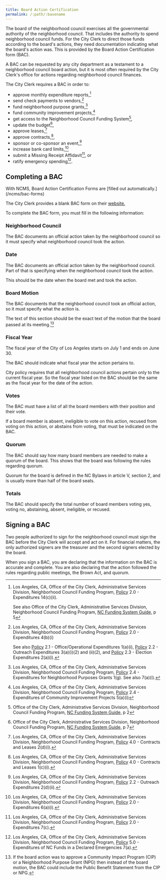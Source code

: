 ```yaml
---
title: Board Action Certification
permalink: /:path/:basename
---
```


The board
of the neighborhood council
exercises all
the governmental authority
of the neighborhood council.
That includes the authority
to spend neighborhood council funds.
For the City Clerk
to direct those funds
according to the board's actions,
they need documentation indicating what
the board's action was.
This is provided
by the Board Action Certification form (BAC).

A BAC can be requested
by any city department
as a testament
to a neighborhood council board action,
but it is
most often required
by the City Clerk's office
for actions
regarding neighborhood council finances.

The City Clerk requires a BAC
in order to:

- approve monthly expenditure reports,[^mer]
- send check payments to vendors,[^checkpayment]
- fund neighborhood purpose grants,[^npg]
- fund community improvement projects,[^cip]
- get access to the Neighborhood Council Funding System[^fundingaccess],
- update the budget[^budget],
- approve leases,[^lease]
- approve contracts,[^contract],
- sponsor or co-sponsor an event,[^events]
- increase bank card limits,[^cardlimit]
- submit a Missing Receipt Affidavit[^missingreciept], or
- ratify emergency spending[^emergency].

## Completing a BAC

<aside class="callout" role="complementary" markdown="1">
With NCMS,
Board Action Certification Forms
are [filled out automatically.](/ncms/bac-forms)
</aside>

The City Clerk provides
a blank BAC form
on their [website.](https://clerk.lacity.org/neighborhood-council-funding/documents-and-forms)

To complete the BAC form,
you must fill in
the following information:

### Neighborhood Council

The BAC documents
an official action taken
by the neighborhood council
so it must specify
what neighborhood council
took the action.

### Date

The BAC documents
an official action taken
by the neighborhood council.
Part of that is
specifying when
the neighborhood council
took the action.

This should be
the date
when the board met
and took the action.

### Board Motion

The BAC documents that
the neighborhood council
took an official action,
so it must specify what
the action is.

The text
of this section
should be
the exact text
of the motion
that the board passed
at its meeting.[^publicbenefitstatement]

[^publicbenefitstatement]:
    If the board action
    was to approve
    a Community Impact Program (CIP)
    or a Neighborhood Purpose Grant (NPG)
    then instead of the board motion,
    the BAC could include
    the Public Benefit Statement
    from the CIP or NPG.

### Fiscal Year

The fiscal year
of the City
of Los Angeles
starts on July 1
and ends on June 30.

The BAC should indicate
what fiscal year
the action
pertains to.

City policy
requires that
all neighborhood council actions
pertain only to
the current fiscal year.
So the fiscal year listed
on the BAC
should be the same
as the fiscal year
for the date
of the action.

### Votes

The BAC must have
a list
of all the board members
with their position
and their vote.

If a board member
is absent,
ineligible
to vote on this action,
recused
from voting on this action,
or abstains
from voting,
that must be indicated
on the BAC.

### Quorum

The BAC should say
how many board members
are needed
to make a quorum
of the board.
This shows that
the board was following
the rules regarding quorum.

Quorum
for the board
is defined
in the NC Bylaws
in article V, section 2,
and is usually
more than half
of the board seats.

### Totals

The BAC should specify
the total number
of board members
voting yes,
voting no,
abstaining,
absent,
ineligible,
or recused.

## Signing a BAC

Two people
authorized to sign
for the neighborhood council
must sign the BAC
before the City Clerk will
accept and act on it.
For financial matters,
the only authorized signers
are the treasurer
and the second signers
elected by the board.

When you sign a BAC,
you are declaring
that the information
on the BAC
is accurate and complete.
You are also declaring
that the action 
followed the rules
regarding public meetings,
the Brown Act,
and quorum.


[^mer]:
    Los Angeles, CA,
    Office of the City Clerk,
    Administrative Services Division,
    Neighborhood Council Funding Program,
    [Policy](https://clerk.lacity.org/sites/g/files/wph606/f/NCFP%20Policies%2007.19.18%20Final.pdf) 2.0 -
    Expenditures
    14(c)(ii).

    See also
    Office of the City Clerk,
    Administrative Services Division,
    Neighborhood Council Funding Program,
    [NC Funding System Guide,](https://clerk.lacity.org/sites/g/files/wph606/f/Neighborhood%20Council%20Funding%20System.pdf)
    p 5

[^checkpayment]:
    Los Angeles, CA,
    Office of the City Clerk,
    Administrative Services Division,
    Neighborhood Council Funding Program,
    [Policy](https://clerk.lacity.org/sites/g/files/wph606/f/NCFP%20Policies%2007.19.18%20Final.pdf) 2.0 -
    Expenditures
    4(b)(i)

    See also
    [Policy](https://clerk.lacity.org/sites/g/files/wph606/f/NCFP%20Policies%2007.19.18%20Final.pdf) 2.1 -
    Office/Operational Expenditures
    1(a)(i),
    [Policy](https://clerk.lacity.org/sites/g/files/wph606/f/NCFP%20Policies%2007.19.18%20Final.pdf) 2.2 -
    Outreach Expenditures
    3(a)(i)(2) and (ii)(2), and
    [Policy](https://clerk.lacity.org/sites/g/files/wph606/f/NCFP%20Policies%2007.19.18%20Final.pdf) 2.3 -
    Election Expenditures
    2(a)(i).

[^fundingaccess]:
    Office of the City Clerk,
    Administrative Services Division,
    Neighborhood Council Funding Program,
    [NC Funding System Guide,](https://clerk.lacity.org/sites/g/files/wph606/f/Neighborhood%20Council%20Funding%20System.pdf)
    p 2

[^budget]:
    Office of the City Clerk,
    Administrative Services Division,
    Neighborhood Council Funding Program,
    [NC Funding System Guide,](https://clerk.lacity.org/sites/g/files/wph606/f/Neighborhood%20Council%20Funding%20System.pdf)
    p 7

[^lease]:
    Los Angeles, CA,
    Office of the City Clerk,
    Administrative Services Division,
    Neighborhood Council Funding Program,
    [Policy](https://clerk.lacity.org/sites/g/files/wph606/f/NCFP%20Policies%2007.19.18%20Final.pdf) 4.0 -
    Contracts and Leases
    2(d)(i).

[^contract]:
    Los Angeles, CA,
    Office of the City Clerk,
    Administrative Services Division,
    Neighborhood Council Funding Program,
    [Policy](https://clerk.lacity.org/sites/g/files/wph606/f/NCFP%20Policies%2007.19.18%20Final.pdf) 4.0 -
    Contracts and Leases
    1(c)(i).

[^npg]:
    Los Angeles, CA,
    Office of the City Clerk,
    Administrative Services Division,
    Neighborhood Council Funding Program,
    [Policy](https://clerk.lacity.org/sites/g/files/wph606/f/NCFP%20Policies%2007.19.18%20Final.pdf) 2.4 -
    Expenditures for Neighborhood Purposes Grants
    1(g).
    See also 7(a)(i).

[^cip]:
    Los Angeles, CA,
    Office of the City Clerk,
    Administrative Services Division,
    Neighborhood Council Funding Program,
    [Policy](https://clerk.lacity.org/sites/g/files/wph606/f/NCFP%20Policies%2007.19.18%20Final.pdf) 2.4 -
    Expenditures of Community Improvement Projects
    5(a)(i)

[^events]:
    Los Angeles, CA,
    Office of the City Clerk,
    Administrative Services Division,
    Neighborhood Council Funding Program,
    [Policy](https://clerk.lacity.org/sites/g/files/wph606/f/NCFP%20Policies%2007.19.18%20Final.pdf) 2.2 -
    Outreach Expenditures
    2(d)(ii).

[^cardlimit]:
    Los Angeles, CA,
    Office of the City Clerk,
    Administrative Services Division,
    Neighborhood Council Funding Program,
    [Policy](https://clerk.lacity.org/sites/g/files/wph606/f/NCFP%20Policies%2007.19.18%20Final.pdf) 2.0 -
    Expenditures
    6(a)(i).

[^missingreciept]:
    Los Angeles, CA,
    Office of the City Clerk,
    Administrative Services Division,
    Neighborhood Council Funding Program,
    [Policy](https://clerk.lacity.org/sites/g/files/wph606/f/NCFP%20Policies%2007.19.18%20Final.pdf) 2.0 -
    Expenditures
    7(c).

[^emergency]:
    Los Angeles, CA,
    Office of the City Clerk,
    Administrative Services Division,
    Neighborhood Council Funding Program,
    [Policy](https://clerk.lacity.org/sites/g/files/wph606/f/NCFP%20Policies%2007.19.18%20Final.pdf) 5.0 -
    Expenditures of NC Funds in a Declared Emergencies
    7(a).
